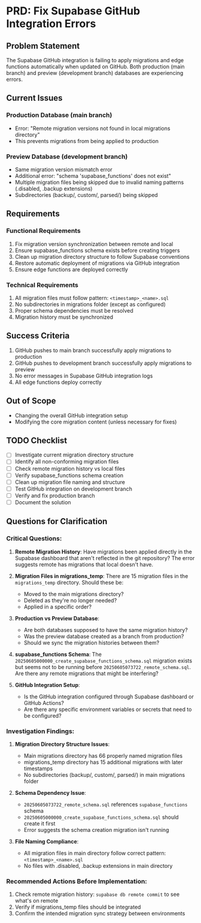 # PRD: Fix Supabase GitHub Integration Errors

## Problem Statement
The Supabase GitHub integration is failing to apply migrations and edge functions automatically when updated on GitHub. Both production (main branch) and preview (development branch) databases are experiencing errors.

## Current Issues

### Production Database (main branch)
- Error: "Remote migration versions not found in local migrations directory"
- This prevents migrations from being applied to production

### Preview Database (development branch)  
- Same migration version mismatch error
- Additional error: "schema 'supabase_functions' does not exist"
- Multiple migration files being skipped due to invalid naming patterns (.disabled, .backup extensions)
- Subdirectories (backup/, custom/, parsed/) being skipped

## Requirements

### Functional Requirements
1. Fix migration version synchronization between remote and local
2. Ensure supabase_functions schema exists before creating triggers
3. Clean up migration directory structure to follow Supabase conventions
4. Restore automatic deployment of migrations via GitHub integration
5. Ensure edge functions are deployed correctly

### Technical Requirements
1. All migration files must follow pattern: `<timestamp>_<name>.sql`
2. No subdirectories in migrations folder (except as configured)
3. Proper schema dependencies must be resolved
4. Migration history must be synchronized

## Success Criteria
1. GitHub pushes to main branch successfully apply migrations to production
2. GitHub pushes to development branch successfully apply migrations to preview
3. No error messages in Supabase GitHub integration logs
4. All edge functions deploy correctly

## Out of Scope
- Changing the overall GitHub integration setup
- Modifying the core migration content (unless necessary for fixes)

## TODO Checklist
- [ ] Investigate current migration directory structure
- [ ] Identify all non-conforming migration files
- [ ] Check remote migration history vs local files
- [ ] Verify supabase_functions schema creation
- [ ] Clean up migration file naming and structure
- [ ] Test GitHub integration on development branch
- [ ] Verify and fix production branch
- [ ] Document the solution

## Questions for Clarification

### Critical Questions:
1. **Remote Migration History**: Have migrations been applied directly in the Supabase dashboard that aren't reflected in the git repository? The error suggests remote has migrations that local doesn't have.

2. **Migration Files in migrations_temp**: There are 15 migration files in the `migrations_temp` directory. Should these be:
   - Moved to the main migrations directory?
   - Deleted as they're no longer needed?
   - Applied in a specific order?

3. **Production vs Preview Database**: 
   - Are both databases supposed to have the same migration history?
   - Was the preview database created as a branch from production?
   - Should we sync the migration histories between them?

4. **supabase_functions Schema**: The `20250605000000_create_supabase_functions_schema.sql` migration exists but seems not to be running before `20250605073722_remote_schema.sql`. Are there any remote migrations that might be interfering?

5. **GitHub Integration Setup**: 
   - Is the GitHub integration configured through Supabase dashboard or GitHub Actions?
   - Are there any specific environment variables or secrets that need to be configured?

### Investigation Findings:
1. **Migration Directory Structure Issues**:
   - Main migrations directory has 66 properly named migration files
   - migrations_temp directory has 15 additional migrations with later timestamps
   - No subdirectories (backup/, custom/, parsed/) in main migrations folder
   
2. **Schema Dependency Issue**:
   - `20250605073722_remote_schema.sql` references `supabase_functions` schema
   - `20250605000000_create_supabase_functions_schema.sql` should create it first
   - Error suggests the schema creation migration isn't running

3. **File Naming Compliance**:
   - All migration files in main directory follow correct pattern: `<timestamp>_<name>.sql`
   - No files with .disabled, .backup extensions in main directory

### Recommended Actions Before Implementation:
1. Check remote migration history: `supabase db remote commit` to see what's on remote
2. Verify if migrations_temp files should be integrated
3. Confirm the intended migration sync strategy between environments